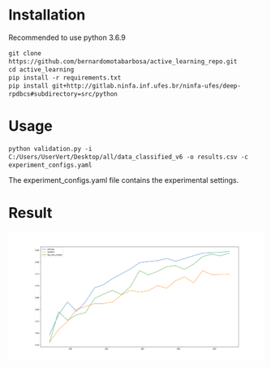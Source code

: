 # Installation

Recommended to use python 3.6.9

```
git clone https://github.com/bernardomotabarbosa/active_learning_repo.git
cd active_learning
pip install -r requirements.txt
pip install git+http://gitlab.ninfa.inf.ufes.br/ninfa-ufes/deep-rpdbcs#subdirectory=src/python
```

# Usage
```
python validation.py -i C:/Users/UserVert/Desktop/all/data_classified_v6 -o results.csv -c experiment_configs.yaml
```
The experiment_configs.yaml file contains the experimental settings.

# Result

![Result AL/RF](https://github.com/bernardomotabarbosa/active_learning_triplet_network/blob/master/results/charts/RF.png?raw=true)
